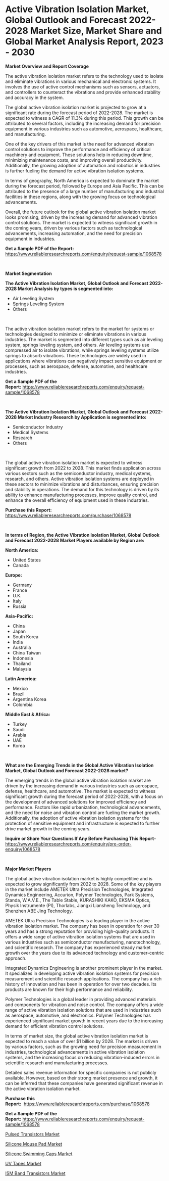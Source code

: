 <p><h1>Active Vibration Isolation Market, Global Outlook and Forecast 2022-2028 Market Size, Market Share and Global Market Analysis Report, 2023 - 2030</h1></p><p><strong>Market Overview and Report Coverage</strong></p>
<p><p>The active vibration isolation market refers to the technology used to isolate and eliminate vibrations in various mechanical and electronic systems. It involves the use of active control mechanisms such as sensors, actuators, and controllers to counteract the vibrations and provide enhanced stability and accuracy in the system.</p><p>The global active vibration isolation market is projected to grow at a significant rate during the forecast period of 2022-2028. The market is expected to witness a CAGR of 11.3% during this period. This growth can be attributed to several factors, including the increasing demand for precision equipment in various industries such as automotive, aerospace, healthcare, and manufacturing.</p><p>One of the key drivers of this market is the need for advanced vibration control solutions to improve the performance and efficiency of critical machinery and equipment. These solutions help in reducing downtime, minimizing maintenance costs, and improving overall productivity. Additionally, the growing adoption of automation and robotics in industries is further fueling the demand for active vibration isolation systems.</p><p>In terms of geography, North America is expected to dominate the market during the forecast period, followed by Europe and Asia Pacific. This can be attributed to the presence of a large number of manufacturing and industrial facilities in these regions, along with the growing focus on technological advancements.</p><p>Overall, the future outlook for the global active vibration isolation market looks promising, driven by the increasing demand for advanced vibration control solutions. The market is expected to witness significant growth in the coming years, driven by various factors such as technological advancements, increasing automation, and the need for precision equipment in industries.</p></p>
<p><strong>Get a Sample PDF of the Report:</strong> <a href="https://www.reliableresearchreports.com/enquiry/request-sample/1068578">https://www.reliableresearchreports.com/enquiry/request-sample/1068578</a></p>
<p>&nbsp;</p>
<p><strong>Market Segmentation</strong></p>
<p><strong>The Active Vibration Isolation Market, Global Outlook and Forecast 2022-2028 Market Analysis by types is segmented into:</strong></p>
<p><ul><li>Air Leveling System</li><li>Springs Leveling System</li><li>Others</li></ul></p>
<p>&nbsp;</p>
<p><p>The active vibration isolation market refers to the market for systems or technologies designed to minimize or eliminate vibrations in various industries. The market is segmented into different types such as air leveling system, springs leveling system, and others. Air leveling systems use compressed air to isolate vibrations, while springs leveling systems utilize springs to absorb vibrations. These technologies are widely used in applications where vibrations can negatively impact sensitive equipment or processes, such as aerospace, defense, automotive, and healthcare industries.</p></p>
<p><strong>Get a Sample PDF of the Report:</strong>&nbsp;<a href="https://www.reliableresearchreports.com/enquiry/request-sample/1068578">https://www.reliableresearchreports.com/enquiry/request-sample/1068578</a></p>
<p>&nbsp;</p>
<p><strong>The Active Vibration Isolation Market, Global Outlook and Forecast 2022-2028 Market Industry Research by Application is segmented into:</strong></p>
<p><ul><li>Semiconductor Industry</li><li>Medical Systems</li><li>Research</li><li>Others</li></ul></p>
<p>&nbsp;</p>
<p><p>The global active vibration isolation market is expected to witness significant growth from 2022 to 2028. This market finds application across various sectors such as the semiconductor industry, medical systems, research, and others. Active vibration isolation systems are deployed in these sectors to minimize vibrations and disturbances, ensuring precision and stability in operations. The demand for this technology is driven by its ability to enhance manufacturing processes, improve quality control, and enhance the overall efficiency of equipment used in these industries.</p></p>
<p><strong>Purchase this Report:</strong>&nbsp; <a href="https://www.reliableresearchreports.com/purchase/1068578">https://www.reliableresearchreports.com/purchase/1068578</a></p>
<p>&nbsp;</p>
<p><strong>In terms of Region, the Active Vibration Isolation Market, Global Outlook and Forecast 2022-2028 Market Players available by Region are:</strong></p>
<p>
    <p> <strong> North America: </strong>
        <ul>
            <li>United States</li>
            <li>Canada</li>
        </ul>
        </p> 
    <p> <strong> Europe: </strong>
        <ul>
            <li>Germany</li>
            <li>France</li>
            <li>U.K.</li>
            <li>Italy</li>
            <li>Russia</li>
        </ul>
        </p> 
    <p> <strong> Asia-Pacific: </strong>
        <ul>
            <li>China</li>
            <li>Japan</li>
            <li>South Korea</li>
            <li>India</li>
            <li>Australia</li>
            <li>China Taiwan</li>
            <li>Indonesia</li>
            <li>Thailand</li>
            <li>Malaysia</li>
        </ul>
        </p> 
    <p> <strong> Latin America: </strong>
        <ul>
            <li>Mexico</li>
            <li>Brazil</li>
            <li>Argentina Korea</li>
            <li>Colombia</li>
        </ul>
        </p> 
    <p> <strong> Middle East & Africa: </strong>
        <ul>
            <li>Turkey</li>
            <li>Saudi</li>
            <li>Arabia</li>
            <li>UAE</li>
            <li>Korea</li>
        </ul>
    </p>
    </p>
<p>&nbsp;</p>
<p><strong>What are the Emerging Trends in the Global Active Vibration Isolation Market, Global Outlook and Forecast 2022-2028 market?</strong></p>
<p><p>The emerging trends in the global active vibration isolation market are driven by the increasing demand in various industries such as aerospace, defense, healthcare, and automotive. The market is expected to witness significant growth during the forecast period of 2022-2028, with a focus on the development of advanced solutions for improved efficiency and performance. Factors like rapid urbanization, technological advancements, and the need for noise and vibration control are fueling the market growth. Additionally, the adoption of active vibration isolation systems for the protection of sensitive equipment and infrastructure is expected to further drive market growth in the coming years.</p></p>
<p><strong>Inquire or Share Your Questions If Any Before Purchasing This Report</strong>- <a href="https://www.reliableresearchreports.com/enquiry/pre-order-enquiry/1068578">https://www.reliableresearchreports.com/enquiry/pre-order-enquiry/1068578</a></p>
<p>&nbsp;</p>
<p><strong>Major Market Players</strong></p>
<p><p>The global active vibration isolation market is highly competitive and is expected to grow significantly from 2022 to 2028. Some of the key players in the market include AMETEK Ultra Precision Technologies, Integrated Dynamics Engineering, Accurion, Polymer Technologies, Park Systems, Standa, W.A.V.E., The Table Stable, KURASHIKI KAKO, EKSMA Optics, Physik Instrumente (PI), Thorlabs, Jiangxi Liansheng Technology, and Shenzhen ABE Jing Technology.</p><p>AMETEK Ultra Precision Technologies is a leading player in the active vibration isolation market. The company has been in operation for over 30 years and has a strong reputation for providing high-quality products. It offers a wide range of active vibration isolation systems that are used in various industries such as semiconductor manufacturing, nanotechnology, and scientific research. The company has experienced steady market growth over the years due to its advanced technology and customer-centric approach.</p><p>Integrated Dynamics Engineering is another prominent player in the market. It specializes in developing active vibration isolation systems for precision measurement and scientific research applications. The company has a rich history of innovation and has been in operation for over two decades. Its products are known for their high performance and reliability.</p><p>Polymer Technologies is a global leader in providing advanced materials and components for vibration and noise control. The company offers a wide range of active vibration isolation solutions that are used in industries such as aerospace, automotive, and electronics. Polymer Technologies has experienced significant market growth in recent years due to the increasing demand for efficient vibration control solutions.</p><p>In terms of market size, the global active vibration isolation market is expected to reach a value of over $1 billion by 2028. The market is driven by various factors, such as the growing need for precision measurement in industries, technological advancements in active vibration isolation systems, and the increasing focus on reducing vibration-induced errors in scientific research and manufacturing processes.</p><p>Detailed sales revenue information for specific companies is not publicly available. However, based on their strong market presence and growth, it can be inferred that these companies have generated significant revenue in the active vibration isolation market.</p></p>
<p><strong>Purchase this Report:</strong>&nbsp;&nbsp;<a href="https://www.reliableresearchreports.com/purchase/1068578">https://www.reliableresearchreports.com/purchase/1068578</a></p>
<p></p>
<p><strong>Get a Sample PDF of the Report:</strong>&nbsp;<a href="https://www.reliableresearchreports.com/enquiry/request-sample/1068578">https://www.reliableresearchreports.com/enquiry/request-sample/1068578</a></p>
<p><p><a href="https://www.reportprime.com/pulsed-transistors-r3266">Pulsed Transistors Market</a></p><p><a href="https://www.linkedin.com/pulse/silicone-mouse-pad-market-share-amp-new-trends-analysis-znorc/">Silicone Mouse Pad Market</a></p><p><a href="https://www.linkedin.com/pulse/silicone-swimming-caps-market-size-growth-forecast-from-njj2c/">Silicone Swimming Caps Market</a></p><p><a href="https://medium.com/@javiermante/uv-tapes-market-size-growth-forecast-2023-2030-21ac35db7453">UV Tapes Market</a></p><p><a href="https://www.reportprime.com/ism-band-transistors-r3264">ISM Band Transistors Market</a></p></p>